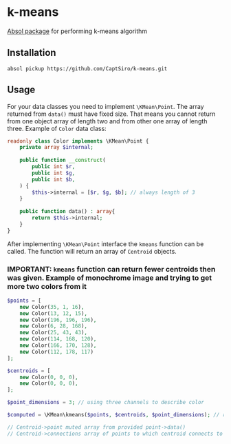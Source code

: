 # k-means

[Absol package](https://github.com/CaptSiro/absol) for performing k-means algorithm

## Installation

```shell
absol pickup https://github.com/CaptSiro/k-means.git
```

## Usage

For your data classes you need to implement `\KMean\Point`.
The array returned from `data()` must have fixed size.
That means you cannot return from one object array of length two and from other one array of length three.
Example of `Color` data class:

```php
readonly class Color implements \KMean\Point {
    private array $internal;
    
    public function __construct(
        public int $r,
        public int $g,
        public int $b,
    ) {
        $this->internal = [$r, $g, $b]; // always length of 3
    }
    
    public function data() : array{
        return $this->internal;
    }
}
```

After implementing `\KMean\Point` interface the `kmeans` function can be called.
The function will return an array of `Centroid` objects.

### IMPORTANT: `kmeans` function can return fewer centroids then was given. Example of monochrome image and trying to get more two colors from it

```php
$points = [
    new Color(35, 1, 16),
    new Color(13, 12, 15),
    new Color(196, 196, 196),
    new Color(6, 28, 168),
    new Color(25, 43, 43),
    new Color(114, 168, 120),
    new Color(166, 170, 128),
    new Color(112, 178, 117)
];

$centroids = [
    new Color(0, 0, 0),
    new Color(0, 0, 0),
];

$point_dimensions = 3; // using three channels to describe color

$computed = \KMean\kmeans($points, $centroids, $point_dimensions); // returns array of Centroid objects

// Centroid->point muted array from provided point->data()
// Centroid->connections array of points to which centroid connects to
```

